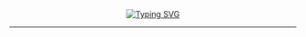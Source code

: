 <div align="center">
    <a href="https://git.io/typing-svg"><img src="https://readme-typing-svg.demolab.com?font=Fira+Code&weight=700&size=32&duration=2500&pause=1000&color=FFC0CB&center=true&vCenter=true&random=false&width=700&lines=%E2%9C%A8Hi%2C+I'm+Raingrain!%E2%9C%A8;%E2%9C%A8A+full+stack+developer.%E2%9C%A8;%E2%9C%A8Majoring+in+Geographic+Science.%E2%9C%A8" alt="Typing SVG" /></a>
</div>

---
